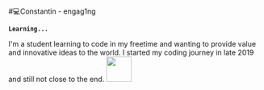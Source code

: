 #💻Constantin - engag1ng

**`Learning...`**

I'm a student learning to code in my freetime and wanting to provide value and innovative ideas to the world. I started my coding journey in late 2019 and still not close to the end.
<img src="[https://media.giphy.com/media/VgCDAzcKvsR6OM0uWg/giphy.gif](https://www.google.com/url?sa=i&url=https%3A%2F%2Far.pinterest.com%2Fpin%2F523332419197620132%2F&psig=AOvVaw2hnK-DxW-gz3VEctTBKiZv&ust=1685120774870000&source=images&cd=vfe&ved=0CBEQjRxqFwoTCLDRqpv6kP8CFQAAAAAdAAAAABAS)" width="50">
